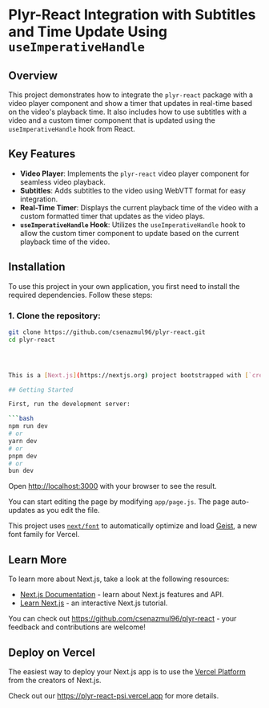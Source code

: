 # Plyr-React Integration with Subtitles and Time Update Using `useImperativeHandle`

## Overview

This project demonstrates how to integrate the `plyr-react` package with a video player component and show a timer that updates in real-time based on the video's playback time. It also includes how to use subtitles with a video and a custom timer component that is updated using the `useImperativeHandle` hook from React.

## Key Features

- **Video Player**: Implements the `plyr-react` video player component for seamless video playback.
- **Subtitles**: Adds subtitles to the video using WebVTT format for easy integration.
- **Real-Time Timer**: Displays the current playback time of the video with a custom formatted timer that updates as the video plays.
- **`useImperativeHandle` Hook**: Utilizes the `useImperativeHandle` hook to allow the custom timer component to update based on the current playback time of the video.

## Installation

To use this project in your own application, you first need to install the required dependencies. Follow these steps:

### 1. Clone the repository:
```bash
git clone https://github.com/csenazmul96/plyr-react.git
cd plyr-react




This is a [Next.js](https://nextjs.org) project bootstrapped with [`create-next-app`](https://nextjs.org/docs/app/api-reference/cli/create-next-app).

## Getting Started

First, run the development server:

```bash
npm run dev
# or
yarn dev
# or
pnpm dev
# or
bun dev
```

Open [http://localhost:3000](http://localhost:3000) with your browser to see the result.

You can start editing the page by modifying `app/page.js`. The page auto-updates as you edit the file.

This project uses [`next/font`](https://nextjs.org/docs/app/building-your-application/optimizing/fonts) to automatically optimize and load [Geist](https://vercel.com/font), a new font family for Vercel.

## Learn More

To learn more about Next.js, take a look at the following resources:

- [Next.js Documentation](https://nextjs.org/docs) - learn about Next.js features and API.
- [Learn Next.js](https://nextjs.org/learn) - an interactive Next.js tutorial.

You can check out https://github.com/csenazmul96/plyr-react - your feedback and contributions are welcome!

## Deploy on Vercel

The easiest way to deploy your Next.js app is to use the [Vercel Platform](https://vercel.com/new?utm_medium=default-template&filter=next.js&utm_source=create-next-app&utm_campaign=create-next-app-readme) from the creators of Next.js.

Check out our https://plyr-react-psi.vercel.app for more details.


